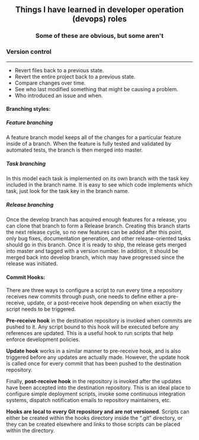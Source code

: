 <div align="center">

## Things I have learned in developer operation (devops) roles

### Some of these are obvious, but some aren't

</div>

### Version control
---------------------------------------------

- Revert files back to a previous state.
- Revert the entire project back to a previous state.
- Compare changes over time.
- See who last modified something that might be causing a problem.
- Who introduced an issue and when.

#### Branching styles:

##### Feature branching
A feature branch model keeps all of the changes for a particular feature inside of a branch. 
When the feature is fully tested and validated by automated tests, the branch is then merged into master.
##### Task branching
In this model each task is implemented on its own branch with the task key included in the branch name. 
It is easy to see which code implements which task, just look for the task key in the branch name.
##### Release branching
Once the develop branch has acquired enough features for a release, you can clone that branch to form a Release branch. 
Creating this branch starts the next release cycle, so no new features can be added after this point, only bug fixes, documentation generation, and other release-oriented tasks should go in this branch.
Once it is ready to ship, the release gets merged into master and tagged with a version number. In addition, it should be merged back into develop branch, which may have progressed since the release was initiated.

#### Commit Hooks:

There are three ways to configure a script to run every time a repository receives new commits through push, one needs to define either a pre-receive, update, or a post-receive hook depending on when exactly the script needs to be triggered.

**Pre-receive hook** in the destination repository is invoked when commits are pushed to it. Any script bound to this hook will be executed before any references are updated.
This is a useful hook to run scripts that help enforce development policies.

**Update hook** works in a similar manner to pre-receive hook, and is also triggered before any updates are actually made. However, the update hook is called once for every commit that has been pushed to the destination repository.

Finally, **post-receive hook** in the repository is invoked after the updates have been accepted into the destination repository. This is an ideal place to configure simple deployment scripts, invoke some continuous integration systems, dispatch notification emails to repository maintainers, etc.

**Hooks are local to every Git repository and are not versioned**. Scripts can either be created within the hooks directory inside the “.git” directory, or they can be created elsewhere and links to those scripts can be placed within the directory.
